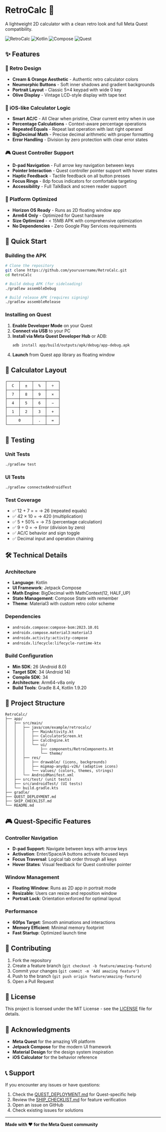 # RetroCalc 🧮

A lightweight 2D calculator with a clean retro look and full Meta Quest compatibility.

![RetroCalc](https://img.shields.io/badge/Android-3DDC84?style=for-the-badge&logo=android&logoColor=white)
![Kotlin](https://img.shields.io/badge/kotlin-%237F52FF.svg?style=for-the-badge&logo=kotlin&logoColor=white)
![Compose](https://img.shields.io/badge/Compose-4285F4?style=for-the-badge&logo=jetpackcompose&logoColor=white)
![Quest](https://img.shields.io/badge/Meta%20Quest-00D4FF?style=for-the-badge&logo=meta&logoColor=white)

## ✨ Features

### 🎨 Retro Design
- **Cream & Orange Aesthetic** - Authentic retro calculator colors
- **Neumorphic Buttons** - Soft inner shadows and gradient backgrounds
- **Portrait Layout** - Classic 5×4 keypad with wide 0 key
- **Olive Display** - Vintage LCD-style display with tape text

### 🧮 iOS-like Calculator Logic
- **Smart AC/C** - All Clear when pristine, Clear current entry when in use
- **Percentage Calculations** - Context-aware percentage operations
- **Repeated Equals** - Repeat last operation with last right operand
- **BigDecimal Math** - Precise decimal arithmetic with proper formatting
- **Error Handling** - Division by zero protection with clear error states

### 🎮 Quest Controller Support
- **D-pad Navigation** - Full arrow key navigation between keys
- **Pointer Interaction** - Quest controller pointer support with hover states
- **Haptic Feedback** - Tactile feedback on all button presses
- **Focus Rings** - 8dp focus indicators for comfortable targeting
- **Accessibility** - Full TalkBack and screen reader support

### 📱 Platform Optimized
- **Horizon OS Ready** - Runs as 2D floating window app
- **Arm64 Only** - Optimized for Quest hardware
- **Size Optimized** - < 15MB APK with comprehensive optimization
- **No Dependencies** - Zero Google Play Services requirements

## 🚀 Quick Start

### Building the APK

```bash
# Clone the repository
git clone https://github.com/yourusername/RetroCalc.git
cd RetroCalc

# Build debug APK (for sideloading)
./gradlew assembleDebug

# Build release APK (requires signing)
./gradlew assembleRelease
```

### Installing on Quest

1. **Enable Developer Mode** on your Quest
2. **Connect via USB** to your PC
3. **Install via Meta Quest Developer Hub** or ADB:
   ```bash
   adb install app/build/outputs/apk/debug/app-debug.apk
   ```
4. **Launch** from Quest app library as floating window

## 🎯 Calculator Layout

```
┌─────┬─────┬─────┬─────┐
│  C  │  ±  │  %  │  ÷  │
├─────┼─────┼─────┼─────┤
│  7  │  8  │  9  │  ×  │
├─────┼─────┼─────┼─────┤
│  4  │  5  │  6  │  −  │
├─────┼─────┼─────┼─────┤
│  1  │  2  │  3  │  +  │
├─────┴─────┼─────┼─────┤
│     0     │  .  │  =  │
└───────────┴─────┴─────┘
```

## 🧪 Testing

### Unit Tests
```bash
./gradlew test
```

### UI Tests
```bash
./gradlew connectedAndroidTest
```

### Test Coverage
- ✅ 12 + 7 = = → 26 (repeated equals)
- ✅ 42 × 10 = → 420 (multiplication)
- ✅ 5 + 50% = → 7.5 (percentage calculation)
- ✅ 9 ÷ 0 = → Error (division by zero)
- ✅ AC/C behavior and sign toggle
- ✅ Decimal input and operation chaining

## 🛠️ Technical Details

### Architecture
- **Language**: Kotlin
- **UI Framework**: Jetpack Compose
- **Math Engine**: BigDecimal with MathContext(12, HALF_UP)
- **State Management**: Compose State with remember
- **Theme**: Material3 with custom retro color scheme

### Dependencies
- `androidx.compose:compose-bom:2023.10.01`
- `androidx.compose.material3:material3`
- `androidx.activity:activity-compose`
- `androidx.lifecycle:lifecycle-runtime-ktx`

### Build Configuration
- **Min SDK**: 26 (Android 8.0)
- **Target SDK**: 34 (Android 14)
- **Compile SDK**: 34
- **Architecture**: Arm64-v8a only
- **Build Tools**: Gradle 8.4, Kotlin 1.9.20

## 📁 Project Structure

```
RetroCalc/
├── app/
│   ├── src/main/
│   │   ├── java/com/example/retrocalc/
│   │   │   ├── MainActivity.kt
│   │   │   ├── CalculatorScreen.kt
│   │   │   ├── CalcEngine.kt
│   │   │   └── ui/
│   │   │       ├── components/RetroComponents.kt
│   │   │       └── theme/
│   │   ├── res/
│   │   │   ├── drawable/ (icons, backgrounds)
│   │   │   ├── mipmap-anydpi-v26/ (adaptive icons)
│   │   │   └── values/ (colors, themes, strings)
│   │   └── AndroidManifest.xml
│   ├── src/test/ (unit tests)
│   ├── src/androidTest/ (UI tests)
│   └── build.gradle.kts
├── gradle/
├── QUEST_DEPLOYMENT.md
├── SHIP_CHECKLIST.md
└── README.md
```

## 🎮 Quest-Specific Features

### Controller Navigation
- **D-pad Support**: Navigate between keys with arrow keys
- **Activation**: Enter/Space/A buttons activate focused keys
- **Focus Traversal**: Logical tab order through all keys
- **Hover States**: Visual feedback for Quest controller pointer

### Window Management
- **Floating Window**: Runs as 2D app in portrait mode
- **Resizable**: Users can resize and reposition window
- **Portrait Lock**: Orientation enforced for optimal layout

### Performance
- **60fps Target**: Smooth animations and interactions
- **Memory Efficient**: Minimal memory footprint
- **Fast Startup**: Optimized launch time

## 🤝 Contributing

1. Fork the repository
2. Create a feature branch (`git checkout -b feature/amazing-feature`)
3. Commit your changes (`git commit -m 'Add amazing feature'`)
4. Push to the branch (`git push origin feature/amazing-feature`)
5. Open a Pull Request

## 📄 License

This project is licensed under the MIT License - see the [LICENSE](LICENSE) file for details.

## 🙏 Acknowledgments

- **Meta Quest** for the amazing VR platform
- **Jetpack Compose** for the modern UI framework
- **Material Design** for the design system inspiration
- **iOS Calculator** for the behavior reference

## 📞 Support

If you encounter any issues or have questions:

1. Check the [QUEST_DEPLOYMENT.md](QUEST_DEPLOYMENT.md) for Quest-specific help
2. Review the [SHIP_CHECKLIST.md](SHIP_CHECKLIST.md) for feature verification
3. Open an issue on GitHub
4. Check existing issues for solutions

---

**Made with ❤️ for the Meta Quest community**
